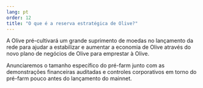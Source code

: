 ```yaml
---
lang: pt
order: 12
title: "O que é a reserva estratégica de Olive?"
---
```


A Olive pré-cultivará um grande suprimento de moedas no lançamento da rede para ajudar a estabilizar e aumentar a economia de Olive através do novo plano de negócios de Olive para emprestar à Olive.

Anunciaremos o tamanho específico do pré-farm junto com as demonstrações financeiras auditadas e controles corporativos em torno do pré-farm pouco antes do lançamento do mainnet.
